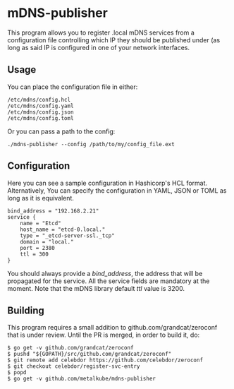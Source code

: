 # mDNS-publisher

This program allows you to register .local mDNS services from a configuration
file controlling which IP they should be published under (as long as said IP is
configured in one of your network interfaces.

## Usage

You can place the configuration file in either:

    /etc/mdns/config.hcl
    /etc/mdns/config.yaml
    /etc/mdns/config.json
    /etc/mdns/config.toml

Or you can pass a path to the config:

    ./mdns-publisher --config /path/to/my/config_file.ext

## Configuration

Here you can see a sample configuration in Hashicorp's HCL format.
Alternatively, You can specify the configuration in YAML, JSON or TOML as long
as it is equivalent.

    bind_address = "192.168.2.21"
    service {
        name = "Etcd"
        host_name = "etcd-0.local."
        type = "_etcd-server-ssl._tcp"
        domain = "local."
        port = 2380
        ttl = 300
    }

You should always provide a *bind_address*, the address that will be propagated
for the service. All the service fields are mandatory at the moment. Note that
the mDNS library default *ttl* value is 3200.

## Building

This program requires a small addition to github.com/grandcat/zeroconf that is under review. Until the PR is merged, in order to build it, do:

    $ go get -v github.com/grandcat/zeroconf
    $ pushd "${GOPATH}/src/github.com/grandcat/zeroconf"
    $ git remote add celebdor https://github.com/celebdor/zeroconf
    $ git checkout celebdor/register-svc-entry
    $ popd
    $ go get -v github.com/metalkube/mdns-publisher
